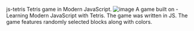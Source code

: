 js-tetris
Tetris game in Modern JavaScript.
![image](https://user-images.githubusercontent.com/12843826/235513515-c917f54d-5919-4109-b547-c7a197d67240.png)
A game built on - Learning Modern JavaScript with Tetris. 
The game was written in JS. The game features randomly selected blocks along with colors.
